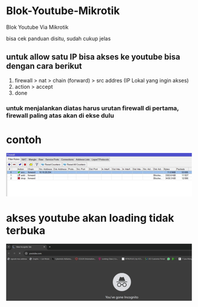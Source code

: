 # Blok-Youtube-Mikrotik
Blok Youtube Via Mikrotik

bisa cek panduan disitu, sudah cukup jelas
 ## untuk allow satu IP bisa akses ke youtube bisa dengan cara berikut
 1. firewall > nat > chain (forward) > src addres (IP Lokal yang ingin akses)
 2. action > accept
 3. done

### untuk menjalankan diatas harus urutan firewall di pertama, firewall paling atas akan di ekse dulu
# contoh 
 ![Alt text](https://github.com/PuguhDy/Blok-Youtube-Mikrotik/blob/main/firewall.jpg)

 # akses youtube akan loading tidak terbuka
 ![Alt text](https://github.com/PuguhDy/Blok-Youtube-Mikrotik/blob/main/akses%20%20youtube.jpg)
